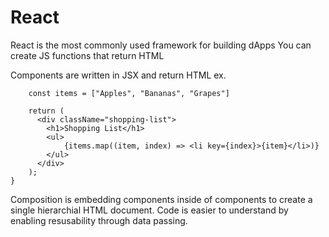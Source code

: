 # React

React is the most commonly used framework for building dApps
You can create JS functions that return HTML

Components are written in JSX and return HTML
ex.

```function ShoppingList() {
    const items = ["Apples", "Bananas", "Grapes"]

    return (
      <div className="shopping-list">
        <h1>Shopping List</h1>
        <ul>
            {items.map((item, index) => <li key={index}>{item}</li>)}
        </ul>
      </div>
    );
}
```

Composition is embedding components inside of components to create a single hierarchial HTML document. Code is easier to understand by enabling resusability through data passing.
